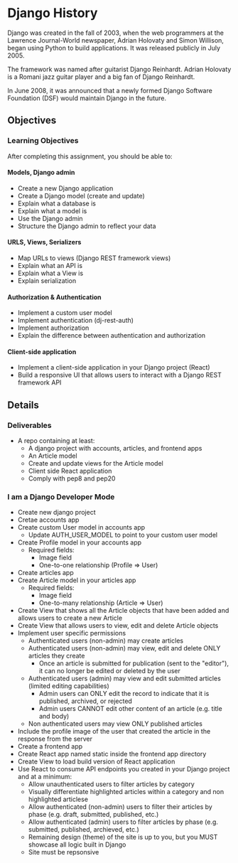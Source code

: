 # Django History
Django was created in the fall of 2003, when the web programmers at the Lawrence Journal-World newspaper, Adrian Holovaty and Simon Willison, began using Python to build applications. It was released publicly in July 2005.

The framework was named after guitarist Django Reinhardt. Adrian Holovaty is a Romani jazz guitar player and a big fan of Django Reinhardt.

In June 2008, it was announced that a newly formed Django Software Foundation (DSF) would maintain Django in the future.

## Objectives
### Learning Objectives
After completing this assignment, you should be able to:

#### Models, Django admin
- Create a new Django application
- Create a Django model (create and update)
- Explain what a database is
- Explain what a model is
- Use the Django admin
- Structure the Django admin to reflect your data

#### URLS, Views, Serializers
- Map URLs to views (Django REST framework views)
- Explain what an API is
- Explain what a View is
- Explain serialization

#### Authorization & Authentication
- Implement a custom user model
- Implement authentication (dj-rest-auth)
- Implement authorization
- Explain the difference between authentication and authorization

#### Client-side application
- Implement a client-side application in your Django project (React)
- Build a responsive UI that allows users to interact with a Django REST framework API

## Details
### Deliverables
- A repo containing at least:
  - A django project with accounts, articles, and frontend apps
  - An Article model
  - Create and update views for the Article model
  - Client side React application
  - Comply with pep8 and pep20

### I am a Django Developer Mode
- Create new django project
- Cretae accounts app
- Create custom User model in accounts app
  - Update AUTH_USER_MODEL to point to your custom user model
- Create Profile model in your accounts app
  - Required fields:
    - Image field
    - One-to-one relationship (Profile => User)
- Create articles app
- Create Article model in your articles app
  - Required fields:
    - Image field
    - One-to-many relationship (Article => User)
- Create View that shows all the Article objects that have been added and allows users to create a new Article
- Create View that allows users to view, edit and delete Article objects
- Implement user specific permissions
  - Authenticated users (non-admin) may create articles
  - Authenticated users (non-admin) may view, edit and delete ONLY articles they create
    - Once an article is submitted for publication (sent to the "editor"), it can no longer be edited or deleted by the user
  - Authenticated users (admin) may view and edit submitted articles (limited editing capabilities)
    - Admin users can ONLY edit the record to indicate that it is published, archived, or rejected
    - Admin users CANNOT edit other content of an article (e.g. title and body)
  - Non authenticated users may view ONLY published articles
- Include the profile image of the user that created the article in the response from the server
- Create a frontend app
- Create React app named static inside the frontend app directory
- Create View to load build version of React application
- Use React to consume API endpoints you created in your Django project and at a minimum:
  - Allow unauthenticated users to filter articles by category
  - Visually differentiate highlighted articles within a category and non highlighted articlese
  - Allow authenticated (non-admin) users to filter their articles by phase (e.g. draft, submitted, published, etc.)
  - Allow authenticated (admin) users to filter articles by phase (e.g. submitted, published, archieved, etc.)
  - Remaining design (theme) of the site is up to you, but you MUST showcase all logic built in Django
  - Site must be repsonsive
